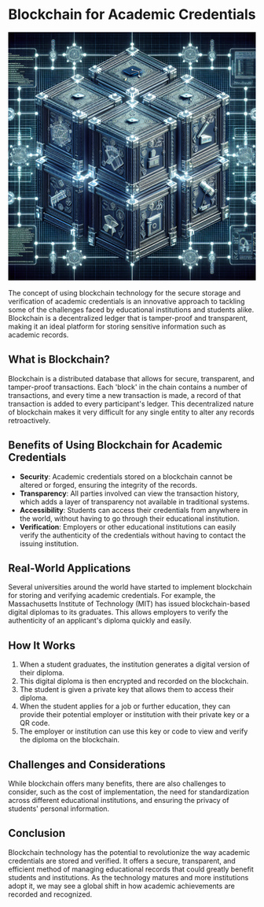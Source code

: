 # Blockchain for Academic Credentials

![Blockchain Academic Credentials](https://raw.githubusercontent.com/Kanakjr/100-days-of-AI-Writing/main/images/Blockchain-for-Academic-Credentials.png)

The concept of using blockchain technology for the secure storage and verification of academic credentials is an innovative approach to tackling some of the challenges faced by educational institutions and students alike. Blockchain is a decentralized ledger that is tamper-proof and transparent, making it an ideal platform for storing sensitive information such as academic records.

## What is Blockchain?

Blockchain is a distributed database that allows for secure, transparent, and tamper-proof transactions. Each 'block' in the chain contains a number of transactions, and every time a new transaction is made, a record of that transaction is added to every participant's ledger. This decentralized nature of blockchain makes it very difficult for any single entity to alter any records retroactively.

## Benefits of Using Blockchain for Academic Credentials

- **Security**: Academic credentials stored on a blockchain cannot be altered or forged, ensuring the integrity of the records.
- **Transparency**: All parties involved can view the transaction history, which adds a layer of transparency not available in traditional systems.
- **Accessibility**: Students can access their credentials from anywhere in the world, without having to go through their educational institution.
- **Verification**: Employers or other educational institutions can easily verify the authenticity of the credentials without having to contact the issuing institution.

## Real-World Applications

Several universities around the world have started to implement blockchain for storing and verifying academic credentials. For example, the Massachusetts Institute of Technology (MIT) has issued blockchain-based digital diplomas to its graduates. This allows employers to verify the authenticity of an applicant's diploma quickly and easily.

## How It Works

1. When a student graduates, the institution generates a digital version of their diploma.
2. This digital diploma is then encrypted and recorded on the blockchain.
3. The student is given a private key that allows them to access their diploma.
4. When the student applies for a job or further education, they can provide their potential employer or institution with their private key or a QR code.
5. The employer or institution can use this key or code to view and verify the diploma on the blockchain.

## Challenges and Considerations

While blockchain offers many benefits, there are also challenges to consider, such as the cost of implementation, the need for standardization across different educational institutions, and ensuring the privacy of students' personal information.

## Conclusion

Blockchain technology has the potential to revolutionize the way academic credentials are stored and verified. It offers a secure, transparent, and efficient method of managing educational records that could greatly benefit students and institutions. As the technology matures and more institutions adopt it, we may see a global shift in how academic achievements are recorded and recognized.
